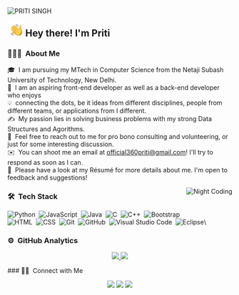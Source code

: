![PRITI SINGH](https://github.com/priti163/priti163/blob/master/assets/Priti_Banner.png)

<img alt="Night Coding" src="./assets/Hand%20Wave.gif" width='40' align="left"/><h2>Hey there! I'm Priti</h2>

<!-- ## 👋 &nbsp;Hey there! I'm Priti -->

### 👨🏻‍💻 &nbsp;About Me

🎓 &nbsp;I am pursuing my MTech in Computer Science from the Netaji Subash University of Technology, New Delhi.\
🌱 &nbsp;I am an aspiring front-end developer as well as a back-end developer who enjoys \
💡 &nbsp;connecting the dots, be it ideas from different disciplines, people from different
teams, or applications from I different.\
✍️ &nbsp;My passion lies in solving business problems with my strong Data Structures and Agorithms.\
💬 &nbsp;Feel free to reach out to me for pro bono consulting and volunteering, or just for some interesting discussion.\
✉️ &nbsp;You can shoot me an email at official360priti@gmail.com! I'll try to respond as soon as I can.\
📄 &nbsp;Please have a look at my Résumé for more details about me. I'm open to feedback and suggestions!

<img alt="Night Coding" src="https://github.com/priti163/priti163/blob/master/assets/Night-Coding.gif" align="right"/>

### 🛠 &nbsp;Tech Stack

![Python](https://img.shields.io/badge/-Python-05122A?style=flat&logo=python)&nbsp;
![JavaScript](https://img.shields.io/badge/-JavaScript-05122A?style=flat&logo=javascript)&nbsp;
![Java](https://img.shields.io/badge/-Java-05122A?style=flat&logo=Java&logoColor=FFA518)&nbsp;
![C](https://img.shields.io/badge/-C-05122A?style=flat&logo=C&logoColor=A8B9CC)&nbsp;
![C++](https://img.shields.io/badge/-C++-05122A?style=flat&logo=C%2B%2B&logoColor=00599C)&nbsp;
![Bootstrap](https://img.shields.io/badge/-Bootstrap-05122A?style=flat&logo=bootstrap&logoColor=563D7C)\
![HTML](https://img.shields.io/badge/-HTML-05122A?style=flat&logo=HTML5)&nbsp;
![CSS](https://img.shields.io/badge/-CSS-05122A?style=flat&logo=CSS3&logoColor=1572B6)&nbsp;
![Git](https://img.shields.io/badge/-Git-05122A?style=flat&logo=git)&nbsp;
![GitHub](https://img.shields.io/badge/-GitHub-05122A?style=flat&logo=github)&nbsp;
![Visual Studio Code](https://img.shields.io/badge/-Visual%20Studio%20Code-05122A?style=flat&logo=visual-studio-code&logoColor=007ACC)&nbsp;
![Eclipse](https://img.shields.io/badge/-Eclipse-05122A?style=flat&logo=eclipse-ide&logoColor=2C2255)\

### ⚙️ &nbsp;GitHub Analytics

<p align="center">
<a href="https://github.com/priti163">
  <img height="180em" src="https://github-readme-stats-eight-theta.vercel.app/api?username=priti163&show_icons=true&theme=algolia&include_all_commits=true&count_private=true"/>
  <img height="180em" src="https://github-readme-stats-eight-theta.vercel.app/api/top-langs/?username=priti163&layout=compact&langs_count=8&theme=algolia"/>
</a>
</p>
### 🤝🏻 &nbsp;Connect with Me

<p align="center">
<a href="https://priti163.github.io/My_portfolio/"><img src="https://img.shields.io/badge/-priti_singh-3423A6?style=flat&logo=Google-Chrome&logoColor=white"/></a>
<a href="https://www.linkedin.com/in/priti-singh360/"><img src="https://img.shields.io/badge/-Priti%20Singh-0077B5?style=flat&logo=Linkedin&logoColor=white"/></a>
<a href="official360priti@gmail.com"><img src="https://img.shields.io/badge/-official360priti@gmail.com-D14836?style=flat&logo=Gmail&logoColor=white"/></a>
</p>
